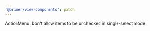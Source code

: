 ```yaml
---
'@primer/view-components': patch
---
```


ActionMenu: Don't allow items to be unchecked in single-select mode

<!-- Changed components: Primer::Alpha::ActionMenu -->
